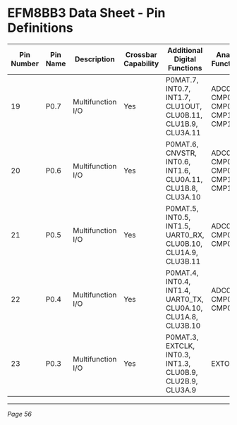 # EFM8BB3 Data Sheet - Pin Definitions

| Pin Number | Pin Name | Description       | Crossbar Capability | Additional Digital Functions                         | Analog Functions                 |
|------------|----------|-------------------|---------------------|----------------------------------------------------|--------------------------------|
| 19         | P0.7     | Multifunction I/O | Yes                 | P0MAT.7, INT0.7, INT1.7, CLU1OUT, CLU0B.11, CLU1B.9, CLU3A.11 | ADC0.5, CMP0P.5, CMP0N.5, CMP1P.1, CMP1N.1 |
| 20         | P0.6     | Multifunction I/O | Yes                 | P0MAT.6, CNVSTR, INT0.6, INT1.6, CLU0A.11, CLU1B.8, CLU3A.10 | ADC0.4, CMP0P.4, CMP0N.4, CMP1P.0, CMP1N.0 |
| 21         | P0.5     | Multifunction I/O | Yes                 | P0MAT.5, INT0.5, INT1.5, UART0_RX, CLU0B.10, CLU1A.9, CLU3B.11 | ADC0.3, CMP0P.3, CMP0N.3       |
| 22         | P0.4     | Multifunction I/O | Yes                 | P0MAT.4, INT0.4, INT1.4, UART0_TX, CLU0A.10, CLU1A.8, CLU3B.10 | ADC0.2, CMP0P.2, CMP0N.2       |
| 23         | P0.3     | Multifunction I/O | Yes                 | P0MAT.3, EXTCLK, INT0.3, INT1.3, CLU0B.9, CLU2B.9, CLU3A.9 | EXTOSC                        |

---
*Page 56*